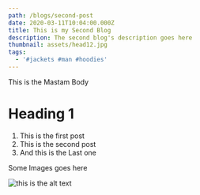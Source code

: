 ```yaml
---
path: /blogs/second-post
date: 2020-03-11T10:04:00.000Z
title: This is my Second Blog
description: The second blog's description goes here
thumbnail: assets/head12.jpg
tags:
  - '#jackets #man #hoodies'
---
```

This is the Mastam Body 

# Heading 1

1. This is the first post
2. This is the second post
3. And this is the Last one

Some Images goes here

![this is the alt text](assets/hoodie7.jpeg "Man Standing on mountain")